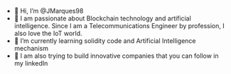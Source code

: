 - 👋 Hi, I’m @JMarques98
- 👀 I am passionate about Blockchain technology and artificial intelligence. Since I am a Telecommunications Engineer by profession, I also love the IoT world.
- 🌱 I’m currently learning solidity code and Artificial Intelligence mechanism
- 🚀 I am also trying to build innovative companies that you can follow in my linkedIn

<!---
JMarques98/JMarques98 is a ✨ special ✨ repository because its `README.md` (this file) appears on your GitHub profile.
You can click the Preview link to take a look at your changes.
--->
